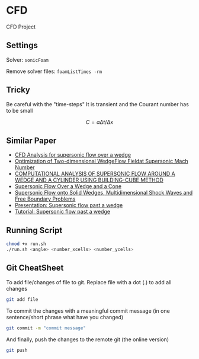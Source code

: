 # CFD
CFD Project

## Settings

Solver: `sonicFoam`

Remove solver files: `foamListTimes -rm`

## Tricky

Be careful with the "time-steps"
It is transient and the Courant number has to be small

$$
C = a \Delta t / \Delta x
$$

## Similar Paper

- [CFD Analysis for supersonic flow  over a wedge](https://ijariie.com/AdminUploadPdf/CFD_ANALYSIS_FOR_SUPERSONIC_FLOW_OVER_A_WEDGE_ijariie5053.pdf)
- [Optimization of Two-dimensional WedgeFlow Fieldat Supersonic Mach Number](https://www.akademiabaru.com/submit/index.php/cfdl/article/view/3165/2198)
- [COMPUTATIONAL ANALYSIS OF SUPERSONIC FLOW AROUND A WEDGE AND A CYLINDER USING BUILDING-CUBE METHOD](https://www.icas.org/icas_archive/ICAS2022/data/papers/ICAS2022_0416_paper.pdf)
- [Supersonic Flow Over a Wedge and a Cone](https://innovationspace.ansys.com/courses/wp-content/uploads/sites/5/2020/12/Wedge-vs-Cone.pdf)
- [Supersonic Flow onto Solid Wedges, Multidimensional Shock Waves and Free Boundary Problems](https://arxiv.org/abs/1703.03997)
- [Presentation: Supersonic flow past a wedge](https://www.wolfdynamics.com/wiki/tut_2D_supersonic_wedge.pdf)
- [Tutorial: Supersonic flow past a wedge](https://www.wolfdynamics.com/tutorials.html?id=130)

## Running Script

```bash
chmod +x run.sh
./run.sh <angle> <number_xcells> <number_ycells>
```

## Git CheatSheet

To add file/changes of file to git. Replace file with a dot (.) to add all changes

```bash
git add file
```

To commit the changes with a meaningful commit message (in one sentence/short phrase what have you changed)

```bash
git commit -m "commit message"
```

And finally, push the changes to the remote git (the online version)

```bash
git push
```
